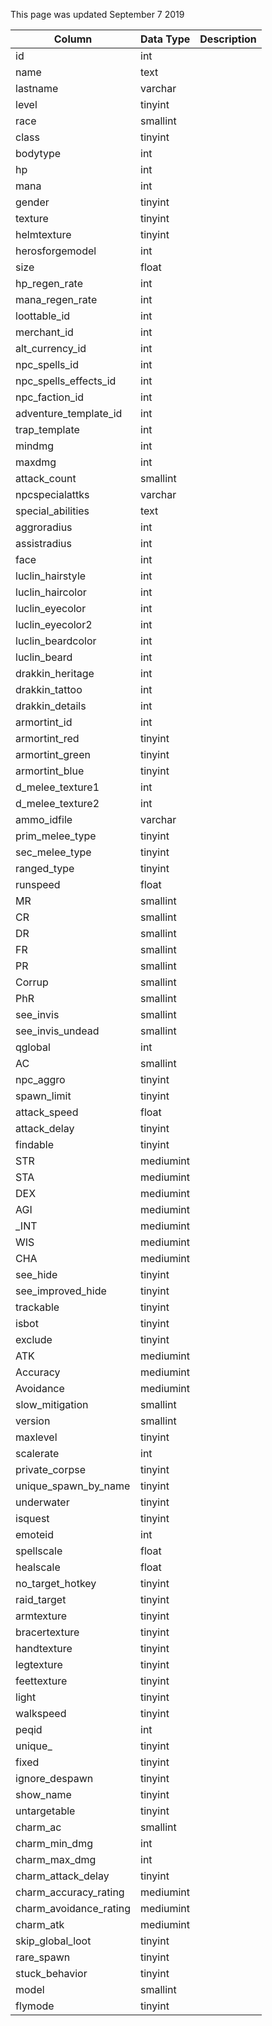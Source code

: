This page was updated September 7 2019

| Column                 | Data Type | Description |
| ---------------------- | --------- | ----------- |
| id                     | int       |             |
| name                   | text      |             |
| lastname               | varchar   |             |
| level                  | tinyint   |             |
| race                   | smallint  |             |
| class                  | tinyint   |             |
| bodytype               | int       |             |
| hp                     | int       |             |
| mana                   | int       |             |
| gender                 | tinyint   |             |
| texture                | tinyint   |             |
| helmtexture            | tinyint   |             |
| herosforgemodel        | int       |             |
| size                   | float     |             |
| hp_regen_rate          | int       |             |
| mana_regen_rate        | int       |             |
| loottable_id           | int       |             |
| merchant_id            | int       |             |
| alt_currency_id        | int       |             |
| npc_spells_id          | int       |             |
| npc_spells_effects_id  | int       |             |
| npc_faction_id         | int       |             |
| adventure_template_id  | int       |             |
| trap_template          | int       |             |
| mindmg                 | int       |             |
| maxdmg                 | int       |             |
| attack_count           | smallint  |             |
| npcspecialattks        | varchar   |             |
| special_abilities      | text      |             |
| aggroradius            | int       |             |
| assistradius           | int       |             |
| face                   | int       |             |
| luclin_hairstyle       | int       |             |
| luclin_haircolor       | int       |             |
| luclin_eyecolor        | int       |             |
| luclin_eyecolor2       | int       |             |
| luclin_beardcolor      | int       |             |
| luclin_beard           | int       |             |
| drakkin_heritage       | int       |             |
| drakkin_tattoo         | int       |             |
| drakkin_details        | int       |             |
| armortint_id           | int       |             |
| armortint_red          | tinyint   |             |
| armortint_green        | tinyint   |             |
| armortint_blue         | tinyint   |             |
| d_melee_texture1       | int       |             |
| d_melee_texture2       | int       |             |
| ammo_idfile            | varchar   |             |
| prim_melee_type        | tinyint   |             |
| sec_melee_type         | tinyint   |             |
| ranged_type            | tinyint   |             |
| runspeed               | float     |             |
| MR                     | smallint  |             |
| CR                     | smallint  |             |
| DR                     | smallint  |             |
| FR                     | smallint  |             |
| PR                     | smallint  |             |
| Corrup                 | smallint  |             |
| PhR                    | smallint  |             |
| see_invis              | smallint  |             |
| see_invis_undead       | smallint  |             |
| qglobal                | int       |             |
| AC                     | smallint  |             |
| npc_aggro              | tinyint   |             |
| spawn_limit            | tinyint   |             |
| attack_speed           | float     |             |
| attack_delay           | tinyint   |             |
| findable               | tinyint   |             |
| STR                    | mediumint |             |
| STA                    | mediumint |             |
| DEX                    | mediumint |             |
| AGI                    | mediumint |             |
| _INT                   | mediumint |             |
| WIS                    | mediumint |             |
| CHA                    | mediumint |             |
| see_hide               | tinyint   |             |
| see_improved_hide      | tinyint   |             |
| trackable              | tinyint   |             |
| isbot                  | tinyint   |             |
| exclude                | tinyint   |             |
| ATK                    | mediumint |             |
| Accuracy               | mediumint |             |
| Avoidance              | mediumint |             |
| slow_mitigation        | smallint  |             |
| version                | smallint  |             |
| maxlevel               | tinyint   |             |
| scalerate              | int       |             |
| private_corpse         | tinyint   |             |
| unique_spawn_by_name   | tinyint   |             |
| underwater             | tinyint   |             |
| isquest                | tinyint   |             |
| emoteid                | int       |             |
| spellscale             | float     |             |
| healscale              | float     |             |
| no_target_hotkey       | tinyint   |             |
| raid_target            | tinyint   |             |
| armtexture             | tinyint   |             |
| bracertexture          | tinyint   |             |
| handtexture            | tinyint   |             |
| legtexture             | tinyint   |             |
| feettexture            | tinyint   |             |
| light                  | tinyint   |             |
| walkspeed              | tinyint   |             |
| peqid                  | int       |             |
| unique_                | tinyint   |             |
| fixed                  | tinyint   |             |
| ignore_despawn         | tinyint   |             |
| show_name              | tinyint   |             |
| untargetable           | tinyint   |             |
| charm_ac               | smallint  |             |
| charm_min_dmg          | int       |             |
| charm_max_dmg          | int       |             |
| charm_attack_delay     | tinyint   |             |
| charm_accuracy_rating  | mediumint |             |
| charm_avoidance_rating | mediumint |             |
| charm_atk              | mediumint |             |
| skip_global_loot       | tinyint   |             |
| rare_spawn             | tinyint   |             |
| stuck_behavior         | tinyint   |             |
| model                  | smallint  |             |
| flymode                | tinyint   |             |